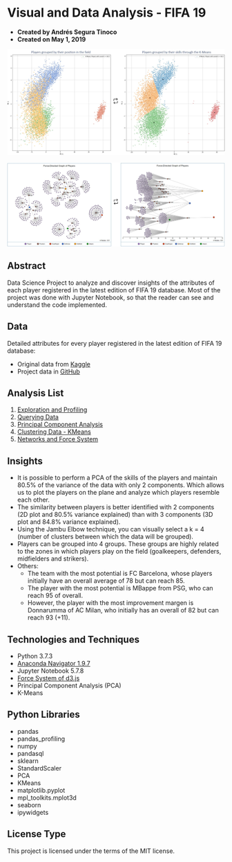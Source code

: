 # Visual and Data Analysis - FIFA 19
- **Created by Andrés Segura Tinoco**
- **Created on May 1, 2019**

![PCA Plot](https://raw.githubusercontent.com/ansegura7/DataScience_FIFA19Data/master/images/pca-results.jpg)

![PCA Network](https://raw.githubusercontent.com/ansegura7/DataScience_FIFA19Data/master/images/force-directed-graph.jpg)

## Abstract
Data Science Project to analyze and discover insights of the attributes of each player registered in the latest edition of FIFA 19 database.
Most of the project was done with Jupyter Notebook, so that the reader can see and understand the code implemented.

## Data
Detailed attributes for every player registered in the latest edition of FIFA 19 database:
- Original data from <a href="https://www.kaggle.com/karangadiya/fifa19" target="_blank" >Kaggle</a>
- Project data in <a href="https://github.com/ansegura7/DataScience_FIFA19Data/tree/master/data" target="_blank" >GitHub</a>

## Analysis List
1. <a href="https://ansegura7.github.io/DataScience_FIFA19Data/pages/InitialExploration.html" target="_blank" >Exploration and Profiling</a>
2. <a href="https://ansegura7.github.io/DataScience_FIFA19Data/pages/QueryingData.html" target="_blank" >Querying Data</a>
3. <a href="https://ansegura7.github.io/DataScience_FIFA19Data/pages/PrincipalComponentAnalysis.html" target="_blank" >Principal Component Analysis</a>
4. <a href="https://ansegura7.github.io/DataScience_FIFA19Data/pages/ClusteringData.html" target="_blank" >Clustering Data - KMeans</a>
5. <a href="https://ansegura7.github.io/DataScience_FIFA19Data/pages/ForceSystem.html" target="_blank" >Networks and Force System</a>

## Insights
- It is possible to perform a PCA of the skills of the players and maintain 80.5% of the variance of the data with only 2 components. Which allows us to plot the players on the plane and analyze which players resemble each other.
- The similarity between players is better identified with 2 components (2D plot and 80.5% variance explained) than with 3 components (3D plot and 84.8% variance explained).
- Using the Jambu Elbow technique, you can visually select a k = 4 (number of clusters between which the data will be grouped).
- Players can be grouped into 4 groups. These groups are highly related to the zones in which players play on the field (goalkeepers, defenders, midfielders and strikers).
- Others:
    - The team with the most potential is FC Barcelona, whose players initially have an overall average of 78 but can reach 85.
    - The player with the most potential is MBappe from PSG, who can reach 95 of overall.
    - However, the player with the most improvement margen is Donnarumma of AC Milan, who initially has an overall of 82 but can reach 93 (+11).

## Technologies and Techniques
- Python 3.7.3
- <a href="https://www.anaconda.com/distribution/" target="_blank" >Anaconda Navigator 1.9.7</a>
- Jupyter Notebook 5.7.8
- <a href="https://github.com/d3/d3-force/" target="_blank" >Force System of d3.js </a>
- Principal Component Analysis (PCA)
- K-Means

## Python Libraries
- pandas
- pandas_profiling
- numpy
- pandasql
- sklearn
- StandardScaler
- PCA
- KMeans
- matplotlib.pyplot
- mpl_toolkits.mplot3d
- seaborn
- ipywidgets

## License Type
This project is licensed under the terms of the MIT license.
